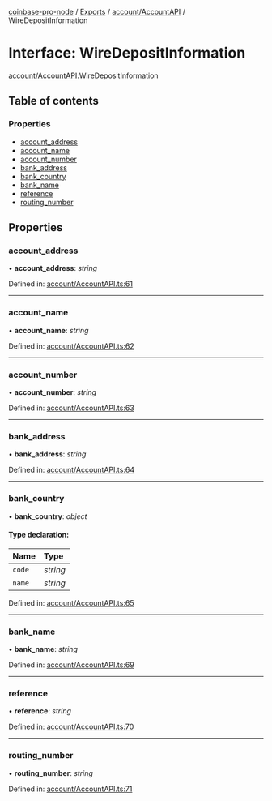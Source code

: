 [coinbase-pro-node](../README.md) / [Exports](../modules.md) / [account/AccountAPI](../modules/account_accountapi.md) / WireDepositInformation

# Interface: WireDepositInformation

[account/AccountAPI](../modules/account_accountapi.md).WireDepositInformation

## Table of contents

### Properties

- [account\_address](account_accountapi.wiredepositinformation.md#account_address)
- [account\_name](account_accountapi.wiredepositinformation.md#account_name)
- [account\_number](account_accountapi.wiredepositinformation.md#account_number)
- [bank\_address](account_accountapi.wiredepositinformation.md#bank_address)
- [bank\_country](account_accountapi.wiredepositinformation.md#bank_country)
- [bank\_name](account_accountapi.wiredepositinformation.md#bank_name)
- [reference](account_accountapi.wiredepositinformation.md#reference)
- [routing\_number](account_accountapi.wiredepositinformation.md#routing_number)

## Properties

### account\_address

• **account\_address**: *string*

Defined in: [account/AccountAPI.ts:61](https://github.com/bennycode/coinbase-pro-node/blob/c3d8f7c/src/account/AccountAPI.ts#L61)

___

### account\_name

• **account\_name**: *string*

Defined in: [account/AccountAPI.ts:62](https://github.com/bennycode/coinbase-pro-node/blob/c3d8f7c/src/account/AccountAPI.ts#L62)

___

### account\_number

• **account\_number**: *string*

Defined in: [account/AccountAPI.ts:63](https://github.com/bennycode/coinbase-pro-node/blob/c3d8f7c/src/account/AccountAPI.ts#L63)

___

### bank\_address

• **bank\_address**: *string*

Defined in: [account/AccountAPI.ts:64](https://github.com/bennycode/coinbase-pro-node/blob/c3d8f7c/src/account/AccountAPI.ts#L64)

___

### bank\_country

• **bank\_country**: *object*

#### Type declaration:

Name | Type |
:------ | :------ |
`code` | *string* |
`name` | *string* |

Defined in: [account/AccountAPI.ts:65](https://github.com/bennycode/coinbase-pro-node/blob/c3d8f7c/src/account/AccountAPI.ts#L65)

___

### bank\_name

• **bank\_name**: *string*

Defined in: [account/AccountAPI.ts:69](https://github.com/bennycode/coinbase-pro-node/blob/c3d8f7c/src/account/AccountAPI.ts#L69)

___

### reference

• **reference**: *string*

Defined in: [account/AccountAPI.ts:70](https://github.com/bennycode/coinbase-pro-node/blob/c3d8f7c/src/account/AccountAPI.ts#L70)

___

### routing\_number

• **routing\_number**: *string*

Defined in: [account/AccountAPI.ts:71](https://github.com/bennycode/coinbase-pro-node/blob/c3d8f7c/src/account/AccountAPI.ts#L71)

